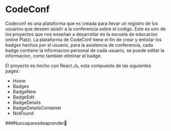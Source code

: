 # CodeConf

Codeconf es una plataforma que es creada para llevar un registro de los usuarios que deseen asistir a la conferencia sobre el codigo. Este es uno de los proyectos que nos enseñan a desarrollar en la escuela de educacion online Platzi. 
La plataforma de CodeConf tiene el fin de crear y enlistar los badges hechos por el usuario, para la asistencia de conferencia, cada badge contiene la informacion personal de cada usuario, se puede editar la informacion, como tambien eliminar el badge.
 
 El proyecto es hecho con React.Js, esta compuesto de las siguientes pages:

- Home
- Badges
- BadgeNew
- BadgeEdit
- BadgeDetails
- BadgeDetailsContainer
- NotFound

###Nuncaparesdeaprender💚
